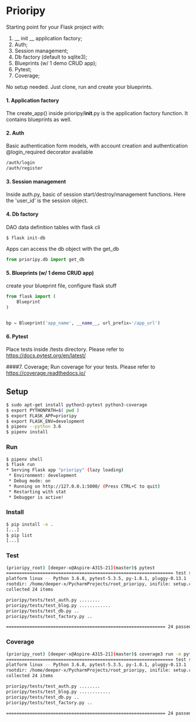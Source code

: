 # Prioripy

Starting point for your Flask project with:
1. __ init __ application factory;
2. Auth;
3. Session management;
4. Db factory (default to sqlite3); 
5. Blueprints (w/ 1 demo CRUD app); 
6. Pytest; 
7. Coverage;

No setup needed. Just clone, run and create your blueprints.

#### 1. Application factory
The create_app() inside prioripy/__init__.py is the application factory function.
It contains blueprints as well.

#### 2. Auth
Basic authentication form models, with account creation and authentication
@login_required decorator available
```bash
/auth/login
/auth/register
```

#### 3. Session management
Inside auth.py, basic of session start/destroy/management functions. 
Here the 'user_id' is the session object.  

#### 4. Db factory 
DAO data definition tables with flask cli
```bash
$ flask init-db
``` 
Apps can access the db object with the get_db
```python
from prioripy.db import get_db
```

#### 5. Blueprints (w/ 1 demo CRUD app)
create your blueprint file, configure flask stuff

```python
from flask import (
    Blueprint
)


bp = Blueprint('app_name', __name__, url_prefix='/app_url')
```
 
#### 6. Pytest 
Place tests inside /tests directory.
Please refer to https://docs.pytest.org/en/latest/


####7. Coverage;
Run coverage for your tests.
Please refer to https://coverage.readthedocs.io/


## Setup

```bash
$ sudo apt-get install python3-pytest python3-coverage
$ export PYTHONPATH=$( pwd )
$ export FLASK_APP=prioripy
$ export FLASK_ENV=development
$ pipenv --python 3.6
$ pipenv install
```


### Run

```bash
$ pipenv shell
$ flask run
* Serving Flask app "prioripy" (lazy loading)
 * Environment: development
 * Debug mode: on
 * Running on http://127.0.0.1:5000/ (Press CTRL+C to quit)
 * Restarting with stat
 * Debugger is active!

```

### Install

```bash
$ pip install -e .
[...]
$ pip list
[...]

```

### Test

```bash
(prioripy_root) [deeper-x@Aspire-A315-21](master)$ pytest 
================================================================ test session starts =================================================================
platform linux -- Python 3.6.8, pytest-5.3.5, py-1.8.1, pluggy-0.13.1
rootdir: /home/deeper-x/PycharmProjects/root_prioripy, inifile: setup.cfg
collected 24 items                                                                                                                                   

prioripy/tests/test_auth.py ........                                                                                                           [ 33%]
prioripy/tests/test_blog.py ............                                                                                                       [ 83%]
prioripy/tests/test_db.py ..                                                                                                                   [ 91%]
prioripy/tests/test_factory.py ..                                                                                                              [100%]

============================================================= 24 passed in 3.37 seconds ==============================================================
```

### Coverage

```bash
(prioripy_root) [deeper-x@Aspire-A315-21](master)$ coverage3 run -m pytest
================================================================ test session starts =================================================================
platform linux -- Python 3.6.8, pytest-5.3.5, py-1.8.1, pluggy-0.13.1
rootdir: /home/deeper-x/PycharmProjects/root_prioripy, inifile: setup.cfg
collected 24 items                                                                                                                                   

prioripy/tests/test_auth.py ........                                                                                                           [ 33%]
prioripy/tests/test_blog.py ............                                                                                                       [ 83%]
prioripy/tests/test_db.py ..                                                                                                                   [ 91%]
prioripy/tests/test_factory.py ..                                                                                                              [100%]

============================================================= 24 passed in 3.28 seconds ==============================================================
```
